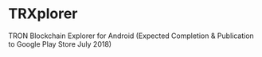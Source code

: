 # TRXplorer
TRON Blockchain Explorer for Android (Expected Completion & Publication to Google Play Store July 2018)


